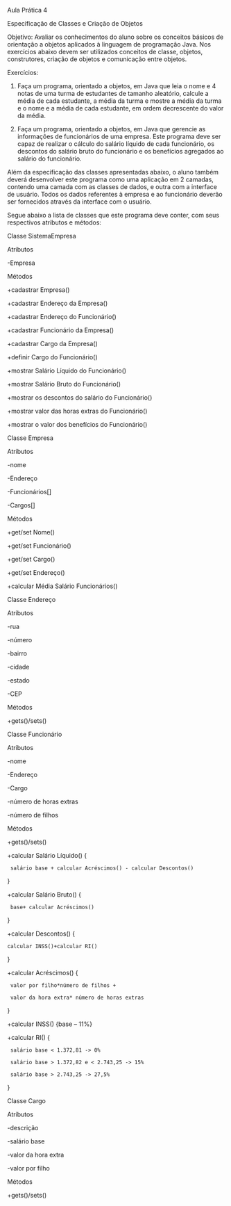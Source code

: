 Aula Prática 4

Especificação de Classes e Criação de Objetos

 

Objetivo: Avaliar os conhecimentos do aluno sobre os conceitos básicos de orientação a objetos aplicados à linguagem de programação Java. Nos exercícios abaixo devem ser utilizados conceitos de classe, objetos, construtores, criação de objetos e comunicação entre objetos.

 

Exercícios:

 

1) Faça um programa, orientado a objetos, em Java que leia o nome e 4 notas de uma turma de estudantes de tamanho aleatório, calcule a média de cada estudante, a média da turma e mostre a média da turma e o nome e a média de cada estudante, em ordem decrescente do valor da média.

 

 

2) Faça um programa, orientado a objetos, em Java que gerencie as informações de funcionários de uma empresa. Este programa deve ser capaz de realizar o cálculo do salário líquido de cada funcionário, os descontos do salário bruto do funcionário e os benefícios agregados ao salário do funcionário.

Além da especificação das classes apresentadas abaixo, o aluno também deverá desenvolver este programa como uma aplicação em 2 camadas, contendo uma camada com as classes de dados, e outra com a interface de usuário. Todos os dados referentes à empresa e ao funcionário deverão ser fornecidos através da interface com o usuário.

Segue abaixo a lista de classes que este programa deve conter, com seus respectivos atributos e métodos:

 

Classe SistemaEmpresa

Atributos

-Empresa

 

 

Métodos

+cadastrar Empresa()

+cadastrar Endereço da Empresa()

+cadastrar Endereço do Funcionário()

+cadastrar Funcionário da Empresa()

+cadastrar Cargo da Empresa()

+definir Cargo do Funcionário()

+mostrar Salário Líquido do Funcionário()

+mostrar Salário Bruto do Funcionário()

+mostrar os descontos do salário do Funcionário()

+mostrar valor das horas extras do Funcionário()

+mostrar o valor dos benefícios do Funcionário()

   

Classe Empresa

Atributos

-nome

-Endereço

-Funcionários[]

-Cargos[]

Métodos

+get/set Nome()

+get/set Funcionário()

+get/set Cargo()

+get/set Endereço()

+calcular Média Salário Funcionários()

 

Classe Endereço

Atributos

-rua

-número

-bairro

-cidade

-estado

-CEP

Métodos

+gets()/sets()

 

Classe Funcionário

Atributos

-nome

-Endereço

-Cargo

-número de horas extras

-número de filhos

 

Métodos

+gets()/sets()

+calcular Salário Líquido() {

     salário base + calcular Acréscimos() - calcular Descontos()

  }

+calcular Salário Bruto() {

     base+ calcular Acréscimos()

  }

+calcular Descontos() {

    calcular INSS()+calcular RI()

  }

+calcular Acréscimos() {

     valor por filho*número de filhos +

     valor da hora extra* número de horas extras

  }

+calcular INSS() {base – 11%}

+calcular RI() {

     salário base < 1.372,81 -> 0%

     salário base > 1.372,82 e < 2.743,25 -> 15%

     salário base > 2.743,25 -> 27,5%

  }

 

Classe Cargo

Atributos

-descrição

-salário base

-valor da hora extra

-valor por filho

 

Métodos

+gets()/sets()